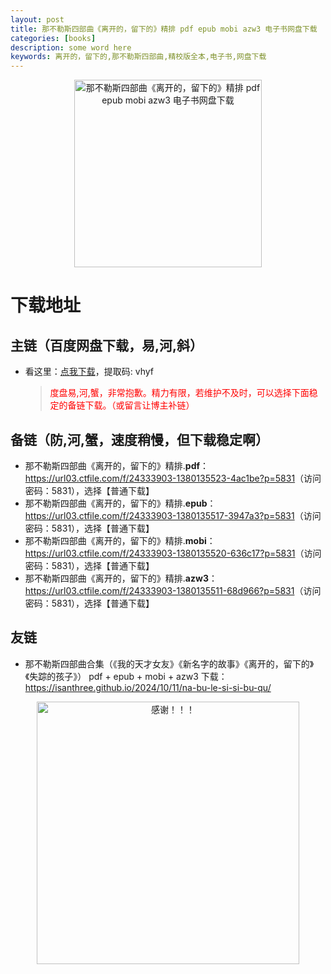 ```yaml
---
layout: post
title: 那不勒斯四部曲《离开的，留下的》精排 pdf epub mobi azw3 电子书网盘下载
categories: [books]
description: some word here
keywords: 离开的，留下的,那不勒斯四部曲,精校版全本,电子书,网盘下载
---
```


<div align="center"><img src="https://qweree.cn/wp-content/uploads/2024/10/li-kai-de-liu-xia-de.jpg" alt="那不勒斯四部曲《离开的，留下的》精排 pdf epub mobi azw3 电子书网盘下载" width="300px" height="auto"></div>

# 下载地址

## 主链（百度网盘下载，易,河,斜）

- 看这里：[点我下载](https://pan.baidu.com/s/1iMXUbSbtZQZjDcqDmnWUyw?pwd=vhyf)，提取码: vhyf

  > <p style="color:red" >度盘易,河,蟹，非常抱歉。精力有限，若维护不及时，可以选择下面稳定的备链下载。（或留言让博主补链）</p>

## 备链（防,河,蟹，速度稍慢，但下载稳定啊）

- 那不勒斯四部曲《离开的，留下的》精排.**pdf**：<https://url03.ctfile.com/f/24333903-1380135523-4ac1be?p=5831>（访问密码：5831），选择【普通下载】
- 那不勒斯四部曲《离开的，留下的》精排.**epub**：<https://url03.ctfile.com/f/24333903-1380135517-3947a3?p=5831>（访问密码：5831），选择【普通下载】
- 那不勒斯四部曲《离开的，留下的》精排.**mobi**：<https://url03.ctfile.com/f/24333903-1380135520-636c17?p=5831>（访问密码：5831），选择【普通下载】
- 那不勒斯四部曲《离开的，留下的》精排.**azw3**：<https://url03.ctfile.com/f/24333903-1380135511-68d966?p=5831>（访问密码：5831），选择【普通下载】

## 友链

- 那不勒斯四部曲合集（《我的天才女友》《新名字的故事》《离开的，留下的》《失踪的孩子》） pdf + epub + mobi + azw3 下载：<https://isanthree.github.io/2024/10/11/na-bu-le-si-si-bu-qu/>

<div align="center"><img src="https://pic.imgdb.cn/item/661246bf68eb935713c7f81c.gif" alt="感谢！！！" width="420px" height="auto"/></div>
